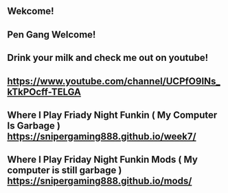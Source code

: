## Wekcome!

## Pen Gang Welcome!

## Drink your milk and check me out on youtube! 

## https://www.youtube.com/channel/UCPfO9INs_kTkPOcff-TELGA

## Where I Play Friady Night Funkin ( My Computer Is Garbage ) https://snipergaming888.github.io/week7/

## Where I Play Friday Night Funkin Mods ( My computer is still garbage ) https://snipergaming888.github.io/mods/
